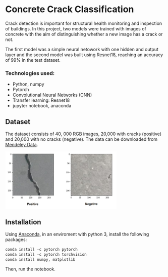 # Concrete Crack Classification

Crack detection is important for structural health monitoring and inspection of buildings. In this project, two models were trained with images of concrete with the aim of distinguishing whether a new image has a crack or not.

The first model was a simple neural netowork with one hidden and output layer and the second model was built using Resnet18, reaching an accuracy of 99% in the test dataset.

### Technologies used:
* Python, numpy
* Pytorch
* Convolutional Neural Networks (CNN)
* Transfer learning: Resnet18
* jupyter notebook, anaconda

## Dataset

The dataset consists of 40, 000  RGB images, 20,000 with cracks (positive) and 20,000 with no cracks (negative). The data can be downloaded from [Mendeley Data](https://data.mendeley.com/datasets/5y9wdsg2zt/1).

<img src="./images/concrete.jpg" width=70% height=60% align="center"> 

## Installation

Using [Anaconda](https://www.anaconda.com/products/individual), in an enviroment with python 3, install the following packages:

```
conda install -c pytorch pytorch
conda install -c pytorch torchvision
conda install numpy, matplotlib 
```

Then, run the notebook.
